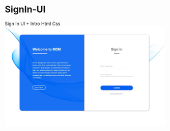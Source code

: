 # SignIn-UI
Sign In UI + Intro
Html Css
![alt text](https://raw.githubusercontent.com/abbasZah/SignIn-UI/master/Sign%20In%20UI.JPG)
